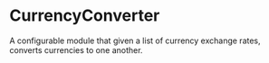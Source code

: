 # CurrencyConverter
A configurable module that given a list of currency exchange rates, converts currencies to one another.
